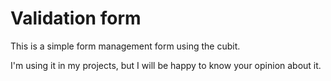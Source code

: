 # Validation form

This is a simple form management form using the cubit.

I'm using it in my projects, but I will be happy to know your opinion about it.
